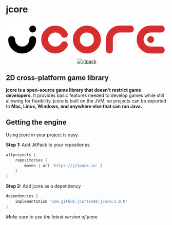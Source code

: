 # jcore
<p style="display: flex; flex-direction: column; align-items: center">
    <img src="assets/jcore_logo.png" alt="jcore logo">
    <a href="https://jitpack.io/#jcurtis06/jcore">
        <img src="https://jitpack.io/v/jcurtis06/jcore.svg" alt="jitpack">
    </a>
</p>

## 2D cross-platform game library 
**jcore is a open-source game library that doesn't restrict game developers.** It provides basic features needed to develop games while still allowing for flexibility. jcore is built on the JVM, so projects can be exported to **Mac, Linux, Windows, and anywhere else that can run Java.**

## Getting the engine
Using jcore in your project is easy.

**Step 1:** Add JitPack to your repositories
```groovy
allprojects {
    repositories {
        maven { url 'https://jitpack.io' }
    }
}
```
**Step 2:** Add jcore as a dependency
```groovy
dependencies {
    implementation 'com.github.jcurtis06:jcore:1.0.0'
}
```

_Make sure to use the latest version of jcore_
